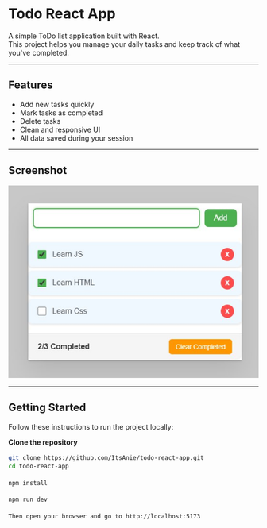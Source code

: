 #  Todo React App

A simple ToDo list application built with React.  
This project helps you manage your daily tasks and keep track of what you've completed.

---

##  Features

-  Add new tasks quickly  
-  Mark tasks as completed  
-  Delete tasks  
-  Clean and responsive UI  
-  All data saved during your session  

---

## Screenshot

![Todo App Screenshot](public/todo.jpg)

---

## Getting Started

Follow these instructions to run the project locally:

**Clone the repository**

```bash
git clone https://github.com/ItsAnie/todo-react-app.git
cd todo-react-app

npm install

npm run dev

Then open your browser and go to http://localhost:5173


